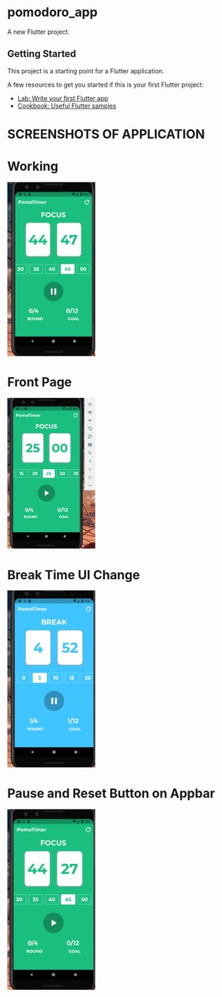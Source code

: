 # pomodoro_app

A new Flutter project.

## Getting Started

This project is a starting point for a Flutter application.

A few resources to get you started if this is your first Flutter project:

- [Lab: Write your first Flutter app](https://docs.flutter.dev/get-started/codelab)
- [Cookbook: Useful Flutter samples](https://docs.flutter.dev/cookbook)

# SCREENSHOTS OF APPLICATION
# Working 

<img src ="45%20min%20timer.png" width=200>

# Front Page

<img src ="Front%20Page.png" width=200>

# Break Time UI Change

<img src ="breaktime%20scren.png" width=200>

# Pause and Reset Button on Appbar

<img src ="pause%20and%20reset%20button.png" width=200>

